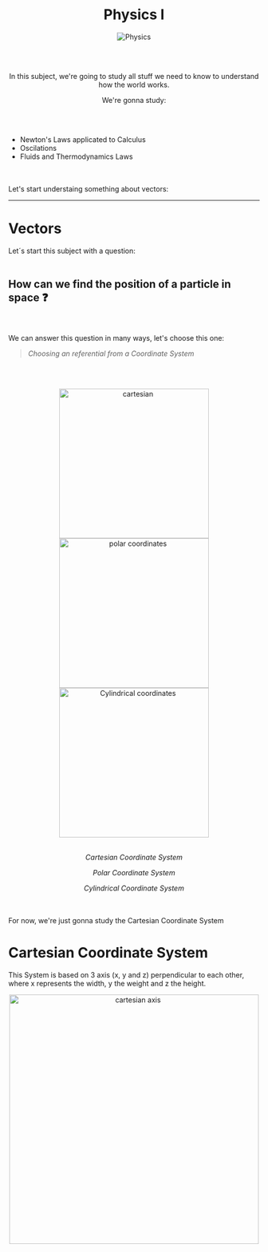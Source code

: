 <div align="center">
  <h1>Physics I</h1>
  
  <img src="https://www.ukm.my/siswazahfst/wp-content/uploads/2023/03/Physics.jpg" alt="Physics" />

<br><br>

In this subject, we're going to study all stuff we need to know to understand how the world works.

We're gonna study:
</div>
<br><br>

* Newton's Laws applicated to Calculus
* Oscilations
* Fluids and Thermodynamics Laws

<br><br>
Let's start understaing something about vectors:



***

# Vectors

Let´s start this subject with a question:
<br><br>
## How can we find the position of a particle in space ❓
<br><br>
We can answer this question in many ways, let's choose this one:

> *Choosing an referential from a Coordinate System*

<br><br>

<div align="center">
  <img style="width: 300px; height: 300px;" src="https://upload.wikimedia.org/wikipedia/commons/6/69/Coord_system_CA_0.svg" alt="cartesian" />
  <img style="width: 300px; height: 300px;" src="https://upload.wikimedia.org/wikipedia/commons/d/d3/Examples_of_Polar_Coordinates.svg" alt="polar coordinates"  />
  <img style="width: 300px; height: 300px;" src="https://upload.wikimedia.org/wikipedia/commons/0/0e/Coord_system_CY_1.svg" alt="Cylindrical coordinates"  />
</div>
<br>
<div align="center">
  <p><em>Cartesian Coordinate System</em></p>
  <p><em>Polar Coordinate System</em></p>
  <p><em>Cylindrical Coordinate System</em></p>
</div>

<br><br>
For now, we're just gonna study the Cartesian Coordinate System

# Cartesian Coordinate System

This System is based on 3 axis (x, y and z) perpendicular to each other, where x represents the width, y the weight and z the height.
<br>
<div align="center">
  <img style="width: 500px; height: 500px;" src="https://thumbs.dreamstime.com/b/d-axis-colored-vector-white-background-d-axis-colored-vector-white-background-illustration-100807298.jpg" alt="cartesian axis" />
</div>
